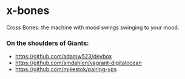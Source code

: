 x-bones
=======

Cross Bones: the machine with mood swings swinging to your mood.

### On the shoulders of Giants:
  * https://github.com/adamw523/devbox
  * https://github.com/smdahlen/vagrant-digitalocean
  * https://github.com/mikestok/pairing-vps
